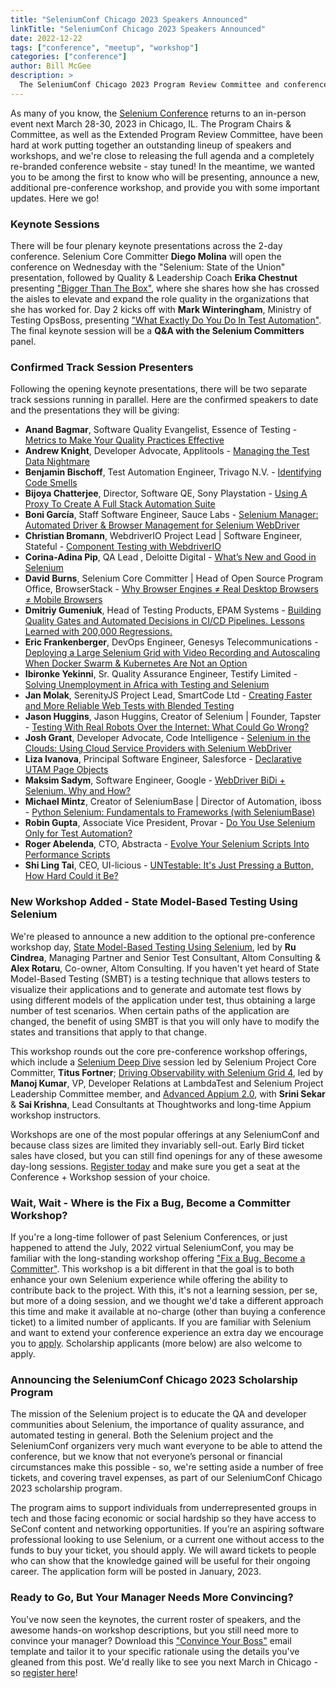 ```yaml
---
title: "SeleniumConf Chicago 2023 Speakers Announced"
linkTitle: "SeleniumConf Chicago 2023 Speakers Announced"
date: 2022-12-22
tags: ["conference", "meetup", "workshop"]
categories: ["conference"]
author: Bill McGee
description: > 
  The SeleniumConf Chicago 2023 Program Review Committee and conference organizers are finalizing the agenda, but in advance of this here is what you can look forward to.
---
```


As many of you know, the [Selenium Conference](https://seleniumconf.com) returns to an in-person event next March 28-30, 2023 in Chicago, IL. The Program Chairs & Committee, as well as the Extended Program Review Committee, have been hard at work putting together an outstanding lineup of speakers and workshops, and we're close to releasing the full agenda and a completely re-branded conference website - stay tuned! In the meantime, we wanted you to be among the first to know who will be presenting, announce a new, additional pre-conference workshop, and provide you with some important updates. Here we go!

### Keynote Sessions

There will be four plenary keynote presentations across the 2-day conference. Selenium Core Committer **Diego Molina** will open the conference on Wednesday with the "Selenium: State of the Union" presentation, followed by Quality & Leadership Coach **Erika Chestnut** presenting ["Bigger Than The Box"](https://seleniumconf.com/agenda/#bigger-than-the-box), where she shares how she has crossed the aisles to elevate and expand the role quality in the organizations that she has worked for. Day 2 kicks off with **Mark Winteringham**, Ministry of Testing OpsBoss, presenting ["What Exactly Do You Do In Test Automation"](https://seleniumconf.com/agenda/#what-exactly-do-you-do-in-test-automation). The final keynote session will be a **Q&A with the Selenium Committers** panel.

### Confirmed Track Session Presenters

Following the opening keynote presentations, there will be two separate track sessions running in parallel. Here are the confirmed speakers to date and the presentations they will be giving:

* **Anand Bagmar**, Software Quality Evangelist, Essence of Testing - [Metrics to Make Your Quality Practices Effective](https://seleniumconf.com/agenda/#metrics-to-make-your-quality-practices-effective)
* **Andrew Knight**, Developer Advocate, Applitools - [Managing the Test Data Nightmare](https://seleniumconf.com/agenda/#managing-the-test-data-nightmare)
* **Benjamin Bischoff**, Test Automation Engineer, Trivago N.V. - [Identifying Code Smells](https://seleniumconf.com/agenda/#identifying-code-smells)
* **Bijoya Chatterjee**,  Director, Software QE, Sony Playstation - [Using A Proxy To Create A Full Stack Automation Suite](https://seleniumconf.com/agenda/#using-a-proxy-to-create-a-full-stack-automation-suite)
* **Boni García**, Staff Software Engineer, Sauce Labs - [Selenium Manager: Automated Driver & Browser Management for Selenium WebDriver](https://seleniumconf.com/agenda/#selenium-manager-automated-driver-amp-browser-management-for-selenium-webdriver)
* **Christian Bromann**, WebdriverIO Project Lead | Software Engineer, Stateful - [Component Testing with WebdriverIO](https://seleniumconf.com/agenda/#component-testing-with-webdriverio)
* **Corina-Adina Pip**, QA Lead	, Deloitte Digital - [What’s New and Good in Selenium](https://seleniumconf.com/agenda/#whats-new-and-good-in-selenium)
* **David Burns**, Selenium Core Committer | Head of Open Source Program Office, BrowserStack - [Why Browser Engines ≠ Real Desktop Browsers ≠ Mobile Browsers](https://seleniumconf.com/agenda/#why-browser-engines-real-desktop-browsers-mobile-browsers)
* **Dmitriy Gumeniuk**, Head of Testing Products, EPAM Systems - [Building Quality Gates and Automated Decisions in CI/CD Pipelines. Lessons Learned with 200,000 Regressions.](https://seleniumconf.com/agenda/#building-quality-gates-and-automated-decisions-in-cicd-pipelines-lessons-learned-with-200000-regressions)
* **Eric Frankenberger**, DevOps Engineer, Genesys Telecommunications - [Deploying a Large Selenium Grid with Video Recording and Autoscaling When Docker Swarm & Kubernetes Are Not an Option](https://seleniumconf.com/agenda/#deploying-a-large-selenium-grid-with-video-recording-and-autoscaling-when-docker-swarm-amp-kubernetes-are-not-an-option)
* **Ibironke Yekinni**,	Sr. Quality Assurance Engineer, Testify Limited - [Solving Unemployment in Africa with Testing and Selenium](https://seleniumconf.com/agenda/#solving-unemployment-in-africa-with-testing-and-selenium)
* **Jan Molak**, SerenityJS Project Lead, SmartCode Ltd - [Creating Faster and More Reliable Web Tests with Blended Testing](https://seleniumconf.com/agenda/#creating-faster-and-more-reliable-web-tests-with-blended-testing)
* **Jason Huggins**, Jason Huggins, Creator of Selenium | Founder, Tapster - [Testing With Real Robots Over the Internet: What Could Go Wrong?](https://seleniumconf.com/agenda/#testing-with-real-robots-over-the-internet-what-could-go-wrong)
* **Josh Grant**, Developer Advocate, Code Intelligence - [Selenium in the Clouds: Using Cloud Service Providers with Selenium WebDriver](https://seleniumconf.com/agenda/#selenium-in-the-clouds-using-cloud-service-providers-with-selenium-webdriver)
* **Liza Ivanova**, Principal Software Engineer, Salesforce - [Declarative UTAM Page Objects](https://seleniumconf.com/agenda/#declarative-utam-page-objects)
* **Maksim Sadym**, Software Engineer, Google - [WebDriver BiDi + Selenium. Why and How?](https://seleniumconf.com/agenda/#webdriver-bidi-selenium-why-and-how)
* **Michael Mintz**, Creator of SeleniumBase | Director of Automation, iboss - [Python Selenium: Fundamentals to Frameworks (with SeleniumBase)](https://seleniumconf.com/agenda/#python-selenium-fundamentals-to-frameworks-with-seleniumbase)
* **Robin Gupta**, Associate Vice President, Provar - [Do You Use Selenium Only for Test Automation?](https://seleniumconf.com/agenda/#do-you-use-selenium-only-for-test-automation)
* **Roger Abelenda**, CTO, Abstracta - [Evolve Your Selenium Scripts Into Performance Scripts](https://seleniumconf.com/agenda/#evolve-your-selenium-scripts-into-performance-scripts)
* **Shi Ling Tai**, CEO, UI-licious - [UNTestable: It's Just Pressing a Button, How Hard Could it Be?](https://seleniumconf.com/agenda/#untestable-its-just-pressing-a-button-how-hard-could-it-be)

### New Workshop Added - State Model-Based Testing Using Selenium

We're pleased to announce a new addition to the optional pre-conference workshop day, [State Model-Based Testing Using Selenium](https://seleniumconf.com/agenda/#state-model-based-testing-using-selenium), led by **Ru Cindrea**, Managing Partner and Senior Test Consultant, Altom Consulting & **Alex Rotaru**, Co-owner, Altom Consulting. If you haven't yet heard of State Model-Based Testing (SMBT) is a testing technique that allows testers to visualize their applications and to generate and automate test flows by using different models of the application under test, thus obtaining a large number of test scenarios. When certain paths of the application are changed, the benefit of using SMBT is that you will only have to modify the states and transitions that apply to that change.

This workshop rounds out the core pre-conference workshop offerings, which include a [Selenium Deep Dive](https://seleniumconf.com/agenda/#selenium-deep-dive) session led by Selenium Project Core Committer, **Titus Fortner**; [Driving Observability with Selenium Grid 4](https://seleniumconf.com/agenda/#driving-observability-with-selenium-grid-4), led by **Manoj Kumar**, VP, Developer Relations at LambdaTest and Selenium Project Leadership Committee member, and [Advanced Appium 2.0](https://seleniumconf.com/agenda/#advanced-appium-20), with **Srini Sekar** & **Sai Krishna**, Lead Consultants at Thoughtworks and long-time Appium workshop instructors.

Workshops are one of the most popular offerings at any SeleniumConf and because class sizes are limited they invariably sell-out. Early Bird ticket sales have closed, but you can still find openings for any of these awesome day-long sessions. [Register today](https://seleniumconf.com/register/) and make sure you get a seat at the Conference + Workshop session of your choice.

### Wait, Wait - Where is the Fix a Bug, Become a Committer Workshop?

If you're a long-time follower of past Selenium Conferences, or just happened to attend the July, 2022 virtual SeleniumConf, you may be familiar with the long-standing workshop offering ["Fix a Bug, Become a Committer"](https://seleniumconf.com/workshops/#fix-a-bug-become-a-committer). This workshop is a bit different in that the goal is to both enhance your own Selenium experience while offering the ability to contribute back to the project. With this, it's not a learning session, per se, but more of a doing session, and we thought we'd take a different approach this time and make it available at no-charge (other than buying a conference ticket) to a limited number of applicants. If you are familiar with Selenium and want to extend your conference experience an extra day we encourage you to [apply](https://forms.gle/3iJf81w1x66a2veg8). Scholarship applicants (more below) are also welcome to apply.

### Announcing the SeleniumConf Chicago 2023 Scholarship Program

The mission of the Selenium project is to educate the QA and developer communities about Selenium, the importance of quality assurance, and automated testing in general. Both the Selenium project and the SeleniumConf organizers very much want everyone to be able to attend the conference, but we know that not everyone’s personal or financial circumstances make this possible - so, we're setting aside a number of free tickets, and covering travel expenses, as part of our SeleniumConf Chicago 2023 scholarship program.

The program aims to support individuals from underrepresented groups in tech and those facing economic or social hardship so they have access to SeConf content and networking opportunities. If you’re an aspiring software professional looking to use Selenium, or a current one without access to the funds to buy your ticket, you should apply. We will award tickets to people who can show that the knowledge gained will be useful for their ongoing career. The application form will be posted in January, 2023.

### Ready to Go, But Your Manager Needs More Convincing?

You've now seen the keynotes, the current roster of speakers, and the awesome hands-on workshop descriptions, but you still need more to convince your manager? Download this ["Convince Your Boss"](https://seleniumconf.com/wp-content/uploads/2022/12/selenium-conf-chicago-2023-convince-your-boss-template.docx) email template and tailor it to your specific rationale using the details you've gleaned from this post. We'd really like to see you next March in Chicago - so [register here](https://seleniumconf.com/register/)!
